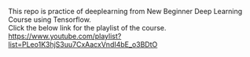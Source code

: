 This repo is practice of deeplearning from New Beginner Deep Learning Course using Tensorflow.<br>
Click the below link for the playlist of the course.<br>
https://www.youtube.com/playlist?list=PLeo1K3hjS3uu7CxAacxVndI4bE_o3BDtO

